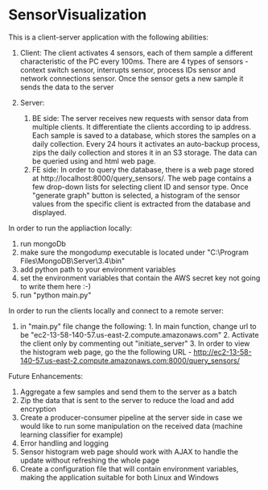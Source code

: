 # SensorVisualization

This is a client-server application with the following abilities:
  1. Client:
     The client activates 4 sensors, each of them sample a different characteristic of the PC every 100ms.
     There are 4 types of sensors - context switch sensor, interrupts sensor, process IDs sensor and network connections sensor.
     Once the sensor gets a new sample it sends the data to the server
     
  2. Server:
     1. BE side:
        The server receives new requests with sensor data from multiple clients. 
        It differentiate the clients according to ip address.
        Each sample is saved to a database, which stores the samples on a daily collection. 
        Every 24 hours it activates an auto-backup process, zips the daily collection and stores it in an S3 storage.
        The data can be queried using and html web page.
     2. FE side:
        In order to query the database, there is a web page stored at http://localhost:8000/query_sensors/.
        The web page contains a few drop-down lists for selecting client ID and sensor type.
        Once "generate graph" button is selected, a histogram of the sensor values from the specific client is extracted 
        from the database and displayed.
        
        
In order to run the appliaction locally:
  1. run mongoDb 
  2. make sure the mongodump executable is located under "C:\Program Files\MongoDB\Server\3.4\bin"
  3. add python path to your environment variables
  4. set the environment variables that contain the AWS secret key not going to write them here :-)  
  5. run "python main.py"
  

In order to run the clients locally and connect to a remote server:
  1. in "main.py" file change the following:
    1. In main function, change url to be "ec2-13-58-140-57.us-east-2.compute.amazonaws.com"
    2. Activate the client only by commenting out "initiate_server" 
    3. In order to view the histogram web page, go the the following URL - 
       http://ec2-13-58-140-57.us-east-2.compute.amazonaws.com:8000/query_sensors/ 


Future Enhancements:
  1. Aggregate a few samples and send them to the server as a batch
  2. Zip the data that is sent to the server to reduce the load and add encryption
  3. Create a producer-consumer pipeline at the server side in case we would like to run some manipulation on the received data 
     (machine learning classifier for example)
  4. Error handling and logging 
  5. Sensor histogram web page should work with AJAX to handle the update without refreshing the whole page   
  6. Create a configuration file that will contain environment variables, making the application suitable for both Linux and Windows 
